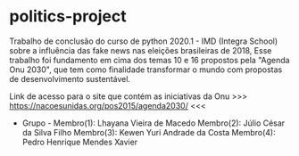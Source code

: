 # politics-project

Trabalho de conclusão do curso de python 2020.1 - IMD (Integra School) sobre a influência das fake news nas eleições brasileiras de 2018, Esse trabalho foi fundamento em cima dos temas 10 e 16 propostos pela "Agenda Onu 2030", que tem como finalidade transformar o mundo com propostas de desenvolvimento sustentável.

Link de acesso para o site que contém as iniciativas da Onu >>> https://nacoesunidas.org/pos2015/agenda2030/ <<<

- Grupo -
Membro(1): Lhayana Vieira de Macedo
Membro(2): Júlio César da Silva Filho
Membro(3): Kewen Yuri Andrade da Costa
Membro(4): Pedro Henrique Mendes Xavier
